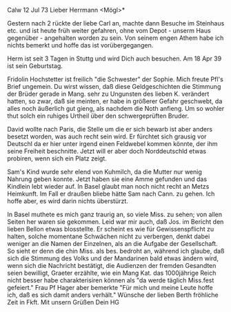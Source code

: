  Calw 12 Jul 73
Lieber Herrmann <Mögl>*

Gestern nach 2 rückte der liebe Carl an, machte dann Besuche im Steinhaus etc. und ist heute früh weiter gefahren, ohne vom Depot - unserm Haus gegenüber - angehalten worden zu sein. Von seinem engen Athem habe ich nichts bemerkt und hoffe das ist vorübergegangen.

Herm ist seit 3 Tagen in Stuttg und wird Dich auch besuchen. Am 18 Apr 39 ist sein Geburtstag.

Fridolin Hochstetter ist freilich "die Schwester" der Sophie. 
Mich freute Pfl's Brief ungemein. Du wirst wissen, daß diese Geldgeschichten die Stimmung der Brüder gerade in Mang. sehr zu Ungunsten des lieben K. verändert hatten, so zwar, daß sie meinten, er habe in größerer Gefahr geschwebt, da alles noch äußerlich gut gieng, als nachdem die Noth anfieng. Um so wohler thut solch ein ruhiges Urtheil über den schwergeprüften Bruder.

David wollte nach Paris, die Stelle um die er sich bewarb ist aber anders besetzt worden, was auch recht sein wird. Er fürchtet sich grausig vor Deutschl da er hier unter irgend einen Feldwebel kommen könnte, der ihm seine Freiheit beschnitte. Jetzt will er aber doch Norddeutschld etwas probiren, wenn sich ein Platz zeigt.

Sam's Kind wurde sehr elend von Kuhmilch, da die Mutter nur wenig Nahrung geben konnte. Jetzt haben sie eine Amme gefunden und das Kindlein lebt wieder auf. In Basel glaubt man noch nicht recht an Metzs Heimkunft. Im Fall er draußen bliebe hätte Sam nach Cann. zu gehen. Ich hoffe aber, es wird darin nichts überstürzt.

In Basel muthete es mich ganz traurig an, so viele Miss. zu sehen; von allen Seiten her waren sie gekommen. Leid war mir auch, daß Jos. im Bericht den lieben Bellon etwas blosstellte. Er scheint es wie für Gewissenspflicht zu halten, solche momentane Schwächen nicht zu verbergen, denkt dabei weniger an die Namen der Einzelnen, als an die Aufgabe der Gesellschaft. So sieht er denn die chin Miss. als bes. bedroht an, während ich glaube, daß sich die Stimmung des Volks und der Mandarinen bald etwas ändern wird, wenn sich die Nachricht bestätigt, die Audienzen der fremden Gesandten seien bewilligt, Graeter erzählte, wie ein Mang Kat. das 1000jährige Reich nicht besser habe charakterisiren können als "da werde täglich Miss.fest gefeiert." Frau Pf Hager aber bemerkte "Für mich und meine Leute hoffe ich, daß es sich damit anders verhält." Wünsche der lieben Berth fröhliche Zeit in Fkft. Mit unsern Grüßen
 Dein HG

